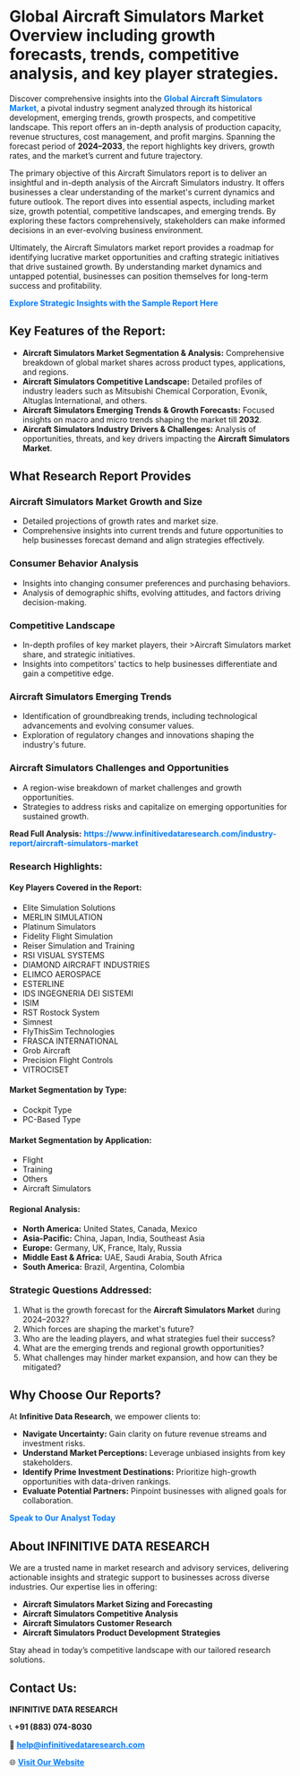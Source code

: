 <h1>Global Aircraft Simulators Market Overview including growth forecasts, trends, competitive analysis, and key player strategies.</h1>
<p>
Discover comprehensive insights into the 
<a href="https://www.infinitivedataresearch.com/industry-report/aircraft-simulators-market" rel="dofollow" style="color: #007BFF; text-decoration: none;"><strong>Global Aircraft Simulators Market</strong></a>, a pivotal industry segment analyzed through its historical development, emerging trends, growth prospects, and competitive landscape. This report offers an in-depth analysis of production capacity, revenue structures, cost management, and profit margins. Spanning the forecast period of <strong>2024–2033</strong>, the report highlights key drivers, growth rates, and the market’s current and future trajectory.
</p>
<p>
The primary objective of this Aircraft Simulators report is to deliver an insightful and in-depth analysis of the Aircraft Simulators industry. It offers businesses a clear understanding of the market's current dynamics and future outlook. The report dives into essential aspects, including market size, growth potential, competitive landscapes, and emerging trends. By exploring these factors comprehensively, stakeholders can make informed decisions in an ever-evolving business environment.
</p>
<p>
Ultimately, the Aircraft Simulators market report provides a roadmap for identifying lucrative market opportunities and crafting strategic initiatives that drive sustained growth. By understanding market dynamics and untapped potential, businesses can position themselves for long-term success and profitability.
</p>
<p>
<a href="https://www.infinitivedataresearch.com/request-sample/reportId=111984" style="color: #007BFF; text-decoration: none;"><strong>Explore Strategic Insights with the Sample Report Here</strong></a>
</p>

<h2>Key Features of the Report:</h2>
<ul>
<li><strong>Aircraft Simulators Market Segmentation & Analysis:</strong> Comprehensive breakdown of global market shares across product types, applications, and regions.</li>
<li><strong>Aircraft Simulators Competitive Landscape:</strong> Detailed profiles of industry leaders such as Mitsubishi Chemical Corporation, Evonik, Altuglas International, and others.</li>
<li><strong>Aircraft Simulators Emerging Trends & Growth Forecasts:</strong> Focused insights on macro and micro trends shaping the market till <strong>2032</strong>.</li>
<li><strong>Aircraft Simulators Industry Drivers & Challenges:</strong> Analysis of opportunities, threats, and key drivers impacting the <strong>Aircraft Simulators Market</strong>.</li>
</ul>

<h2>What Research Report Provides</h2>
<h3>Aircraft Simulators Market Growth and Size</h3>
<ul>
<li>Detailed projections of growth rates and market size.</li>
<li>Comprehensive insights into current trends and future opportunities to help businesses forecast demand and align strategies effectively.</li>
</ul>

<h3>Consumer Behavior Analysis</h3>
<ul>
<li>Insights into changing consumer preferences and purchasing behaviors.</li>
<li>Analysis of demographic shifts, evolving attitudes, and factors driving decision-making.</li>
</ul>

<h3>Competitive Landscape</h3>
<ul>
<li>In-depth profiles of key market players, their >Aircraft Simulators market share, and strategic initiatives.</li>
<li>Insights into competitors' tactics to help businesses differentiate and gain a competitive edge.</li>
</ul>

<h3>Aircraft Simulators Emerging Trends</h3>
<ul>
<li>Identification of groundbreaking trends, including technological advancements and evolving consumer values.</li>
<li>Exploration of regulatory changes and innovations shaping the industry's future.</li>
</ul>

<h3>Aircraft Simulators Challenges and Opportunities</h3>
<ul>
<li>A region-wise breakdown of market challenges and growth opportunities.</li>
<li>Strategies to address risks and capitalize on emerging opportunities for sustained growth.</li>
</ul>
<p><strong>Read Full Analysis:</strong> <a href="https://www.infinitivedataresearch.com/industry-report/aircraft-simulators-market" rel="dofollow" style="color: #007BFF; text-decoration: none;"><strong>https://www.infinitivedataresearch.com/industry-report/aircraft-simulators-market</strong></a></p>
<h3>Research Highlights:</h3>
<h4>Key Players Covered in the Report:</h4>
<ul><li>Elite Simulation Solutions</li><li>MERLIN SIMULATION</li><li>Platinum Simulators</li><li>Fidelity Flight Simulation</li><li>Reiser Simulation and Training</li><li>RSI VISUAL SYSTEMS</li><li>DIAMOND AIRCRAFT INDUSTRIES</li><li>ELIMCO AEROSPACE</li><li>ESTERLINE</li><li>IDS INGEGNERIA DEI SISTEMI</li><li>ISIM</li><li>RST Rostock System</li><li>Simnest</li><li>FlyThisSim Technologies</li><li>FRASCA INTERNATIONAL</li><li>Grob Aircraft</li><li>Precision Flight Controls</li><li>VITROCISET</li></ul>
<h4>Market Segmentation by Type:</h4>
<ul><li>Cockpit Type</li><li>PC-Based Type</li></ul>
<h4>Market Segmentation by Application:</h4>
<ul><li>Flight</li><li>Training</li><li>Others</li><li>Aircraft Simulators</li></ul>

<h4>Regional Analysis:</h4>
<ul>
<li><strong>North America:</strong> United States, Canada, Mexico</li>
<li><strong>Asia-Pacific:</strong> China, Japan, India, Southeast Asia</li>
<li><strong>Europe:</strong> Germany, UK, France, Italy, Russia</li>
<li><strong>Middle East & Africa:</strong> UAE, Saudi Arabia, South Africa</li>
<li><strong>South America:</strong> Brazil, Argentina, Colombia</li>
</ul>

<h3>Strategic Questions Addressed:</h3>
<ol>
<li>What is the growth forecast for the <strong>Aircraft Simulators Market</strong> during 2024–2032?</li>
<li>Which forces are shaping the market's future?</li>
<li>Who are the leading players, and what strategies fuel their success?</li>
<li>What are the emerging trends and regional growth opportunities?</li>
<li>What challenges may hinder market expansion, and how can they be mitigated?</li>
</ol>

<h2>Why Choose Our Reports?</h2>
<p>At <strong>Infinitive Data Research</strong>, we empower clients to:</p>
<ul>
<li><strong>Navigate Uncertainty:</strong> Gain clarity on future revenue streams and investment risks.</li>
<li><strong>Understand Market Perceptions:</strong> Leverage unbiased insights from key stakeholders.</li>
<li><strong>Identify Prime Investment Destinations:</strong> Prioritize high-growth opportunities with data-driven rankings.</li>
<li><strong>Evaluate Potential Partners:</strong> Pinpoint businesses with aligned goals for collaboration.</li>
</ul>
<p><a href="https://www.infinitivedataresearch.com/industry-report/aircraft-simulators-market" rel="dofollow" style="color: #007BFF; text-decoration: none;"><strong>Speak to Our Analyst Today</strong></a></p>

<h2>About INFINITIVE DATA RESEARCH</h2>
<p>We are a trusted name in market research and advisory services, delivering actionable insights and strategic support to businesses across diverse industries. Our expertise lies in offering:</p>
<ul>
<li><strong>Aircraft Simulators Market Sizing and Forecasting</strong></li>
<li><strong>Aircraft Simulators Competitive Analysis</strong></li>
<li><strong>Aircraft Simulators Customer Research</strong></li>
<li><strong>Aircraft Simulators Product Development Strategies</strong></li>
</ul>
<p>Stay ahead in today’s competitive landscape with our tailored research solutions.</p>

<h2>Contact Us:</h2>
<p><strong>INFINITIVE DATA RESEARCH</strong></p>
<p>📞 <strong>+91 (883) 074-8030</strong></p>
<p>📧 <strong><a href="mailto:help@infinitivedataresearch.com" style="color: #007BFF;">help@infinitivedataresearch.com</a></strong></p>
<p>🌐 <strong><a href="https://www.infinitivedataresearch.com" rel="dofollow" style="color: #007BFF;">Visit Our Website</a></strong></p>
